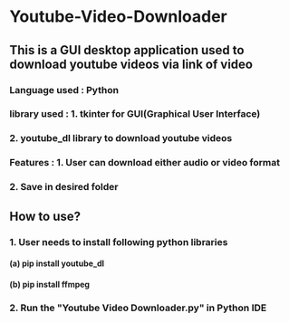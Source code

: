 # Youtube-Video-Downloader

## This is a GUI desktop application used to download youtube videos via link of video

### Language used  :  Python
### library used   :  1. tkinter for GUI(Graphical User Interface)
###                   2. youtube_dl library to download youtube videos
                  
### Features   :  1. User can download either audio or video format
###              2. Save in desired folder
              
## How to use?

### 1. User needs to install following python libraries
####    (a) pip install youtube_dl
####    (b) pip install ffmpeg

### 2. Run the "Youtube Video Downloader.py" in Python IDE

